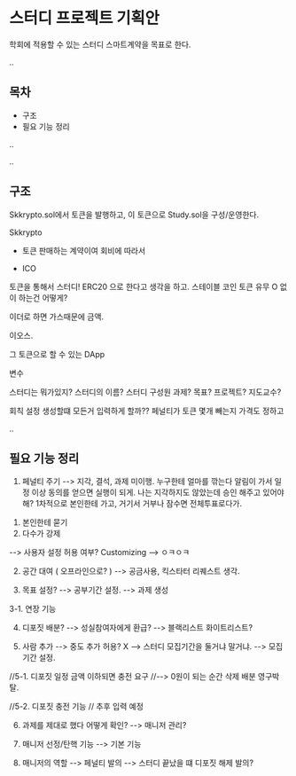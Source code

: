 # 스터디 프로젝트 기획안

학회에 적용할 수 있는 스터디 스마트계약을 목표로 한다.

..

## 목차

* 구조
* 필요 기능 정리

..

..

## 구조

Skkrypto.sol에서 토큰을 발행하고, 이 토큰으로 Study.sol을 구성/운영한다. 

Skkrypto

- 토큰 판매하는 계약이여 회비에 따라서

* ICO


토큰을 통해서
스터디!
ERC20 으로 한다고 생각을 하고. 스테이블 코인
토큰 유무 O 
없이 하는건 어떻게?

이더로 하면 가스때문에 금액. 

이오스.

그 토큰으로 할 수 있는 DApp

변수

스터디는 뭐가있지?
스터디의 이름?
스터디 구성원
과제? 목표? 프로젝트?
지도교수?

회칙 설정
생성할떄 모든거 입력하게 할까??
페널티가 토큰 몇개 빼는지 가격도 정하고

..

## 필요 기능 정리

1. 페널티 주기 
  --> 지각, 결석, 과제 미이행.
  누구한테 얼마를 깎는다 알림이 가서 일정 이상 동의를 얻으면 실행이 되게.
  나는 지각하지도 않았는데 승인 해주고 있어야 해?
  1차적으로 본인한테 가고, 거기서 거부나 잠수면 전체투표로다가.

  1) 본인한테 묻기
  2) 다수가 강제

--> 사용자 설정 허용 여부? Customizing
--> ㅇㅋㅇㅋ


2. 공간 대여 ( 오프라인으로? )
  --> 공금사용, 킥스타터 리퀘스트 생각.


3. 목표 설정?
  --> 공부기간 설정.
  --> 과제 생성

3-1. 연장 기능


4. 디포짓 배분?
  --> 성실참여자에게 환급?
  --> 블랙리스트 화이트리스트?

5. 사람 추가
  --> 중도 추가 허용? X
  --> 스터디 모집기간을 둘거냐 말거냐.
  --> 모집기간 설정.


//5-1. 디포짓 일정 금액 이하되면 충전 요구
//--> 0원이 되는 순간 삭제 배분 영구박탈.

//5-2. 디포짓 충전 기능 // 추후 입력 예정


6. 과제를 제대로 했다 어떻게 확인?
  --> 매니저 관리?


7. 매니저 선정/탄핵 기능
  --> 기본 기능


8. 매니저의 역할
  --> 페널티 발의
  --> 스터디 끝났을 떄 디포짓 해제 발의?